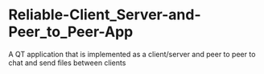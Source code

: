 # Reliable-Client_Server-and-Peer_to_Peer-App
A QT application that is implemented as a client/server and peer to peer to chat and send files between clients

